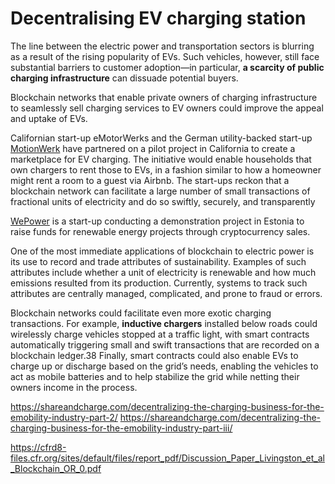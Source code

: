 # Decentralising EV charging station

The line between the electric power and transportation sectors is blurring as a result of the rising popularity of EVs. Such vehicles, however, still face substantial barriers to customer adoption—in
particular, **a scarcity of public charging infrastructure** can dissuade potential buyers. 

 Blockchain networks that enable private owners of charging infrastructure to seamlessly sell charging services to
EV owners could improve the appeal and uptake of EVs.

Californian start-up eMotorWerks and the German utility-backed start-up [MotionWerk](https://motionwerk.com/) have partnered on a pilot project in California to create a marketplace for EV charging.
The initiative would enable households that own chargers to rent those to EVs, in a fashion similar to how a homeowner might rent a room to a guest via Airbnb. The start-ups reckon that a blockchain
network can facilitate a large number of small transactions of fractional units of electricity and do so swiftly, securely, and transparently


 [WePower](https://wepower.network/) is a start-up conducting a demonstration project in Estonia to raise funds for renewable energy projects through cryptocurrency sales. 
 
 One of the most immediate applications of blockchain to electric power is its use to record and trade attributes of sustainability. Examples of such attributes include whether a unit of electricity is renewable
and how much emissions resulted from its production. Currently, systems to track such attributes are centrally managed, complicated, and prone to fraud or errors. 

 Blockchain networks could facilitate even more exotic charging transactions. For example, **inductive chargers** installed below roads could wirelessly charge vehicles stopped at a traffic light, with smart contracts automatically triggering small and swift transactions that are recorded on a blockchain ledger.38 Finally, smart contracts could also enable EVs to charge up or discharge based on the grid’s needs, enabling the vehicles to act as mobile batteries and to help stabilize the grid while netting their owners income in the process.


https://shareandcharge.com/decentralizing-the-charging-business-for-the-emobility-industry-part-2/
https://shareandcharge.com/decentralizing-the-charging-business-for-the-emobility-industry-part-iii/


https://cfrd8-files.cfr.org/sites/default/files/report_pdf/Discussion_Paper_Livingston_et_al_Blockchain_OR_0.pdf 

